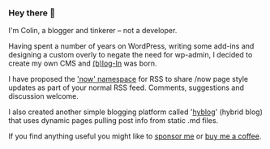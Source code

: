 ### Hey there 👋

I'm Colin, a blogger and tinkerer – not a developer.

Having spent a number of years on WordPress, writing some add-ins and designing a custom overly to negate the need for wp-admin, I decided to create my own CMS and [(b)log-In](https://github.com/colin-walker/blog-In) was born.

I have proposed the ['now' namespace](https://github.com/colin-walker/Now-Namespace) for RSS to share /now page style updates as part of your normal RSS feed. Comments, suggestions and discussion welcome.

I also created another simple blogging platform called '[hyblog](https://github.com/colin-walker/hyblog)' (hybrid blog) that uses dynamic pages pulling post info from static .md files.

If you find anything useful you might like to [sponsor me](https://github.com/sponsors/colin-walker) or [buy me a coffee](https://www.buymeacoffee.com/colinwalker).

<!--
**colin-walker/colin-walker** is a ✨ _special_ ✨ repository because its `README.md` (this file) appears on your GitHub profile.

Here are some ideas to get you started:

- 🔭 I’m currently working on ...
- 🌱 I’m currently learning ...
- 👯 I’m looking to collaborate on ...
- 🤔 I’m looking for help with ...
- 💬 Ask me about ...
- 📫 How to reach me: ...
- 😄 Pronouns: ...
- ⚡ Fun fact: ...
-->
